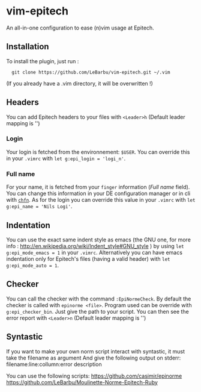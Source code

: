 vim-epitech
===========

An all-in-one configuration to ease (n)vim usage at Epitech.

## Installation

To install the plugin, just run :
```
  git clone https://github.com/LeBarbu/vim-epitech.git ~/.vim
```
(If you already have a .vim directory, it will be overwritten !)

## Headers

You can add Epitech headers to your files with `<Leader>h` (Default leader mapping is '\')

### Login

Your login is fetched from the environnement: `$USER`. You can override this in your `.vimrc` with `let g:epi_login = 'logi_n'`.

### Full name

For your name, it is fetched from your `finger` information (_Full name_ field). You can change this information in your DE configuration manager or in cli with [`chfn`](http://linux.die.net/man/1/chfn). As for the login you can override this value in your `.vimrc` with `let g:epi_name = 'Nils Logi'`.

## Indentation

You can use the exact same indent style as emacs (the GNU one, for more info : http://en.wikipedia.org/wiki/Indent_style#GNU_style ) by using `let g:epi_mode_emacs = 1` in your `.vimrc`. Alternatively you can have emacs indentation only for Epitech's files (having a valid header) with `let g:epi_mode_auto = 1`.

## Checker

You can call the checker with the command `:EpiNormeCheck`.
By default the checker is called with `epinorme <file>`. Program used can be override with `g:epi_checker_bin`. Just give the path to your script.
You can then see the error report with `<Leader>n` (Default leader mapping is '\')

##  Syntastic

If you want to make your own norm script interact  with syntastic, it must take the filename as argument
And give the following output on stderr:
    filename:line:collumn:error description

You can use the following scripts:
    https://github.com/casimir/epinorme
    https://github.com/LeBarbu/Moulinette-Norme-Epitech-Ruby
